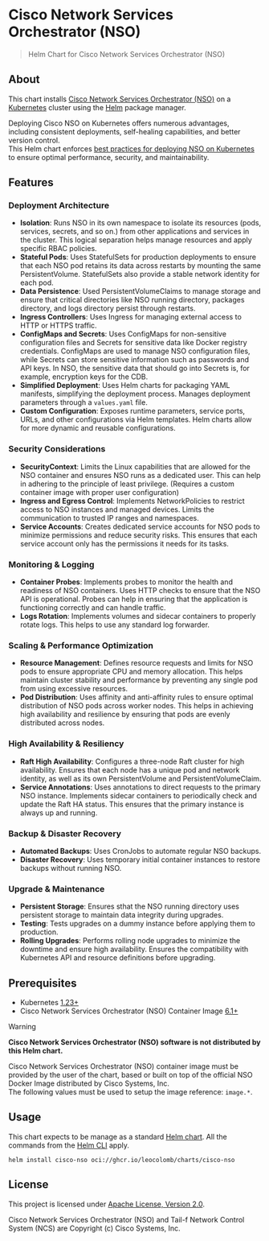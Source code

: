 # Cisco Network Services Orchestrator (NSO)

> Helm Chart for Cisco Network Services Orchestrator (NSO)

## About

This chart installs [Cisco Network Services Orchestrator (NSO)](https://www.cisco.com/go/nso)
on a [Kubernetes](https://kubernetes.io) cluster using the [Helm](https://helm.sh) package manager.

Deploying Cisco NSO on Kubernetes offers numerous advantages, including consistent deployments, self-healing capabilities, and better version control.  
This Helm chart enforces [best practices for deploying NSO on Kubernetes](https://developer.cisco.com/docs/nso/deploying-cisco-nso-on-kubernetes/) to ensure optimal performance, security, and maintainability.

## Features

### Deployment Architecture

- **Isolation**: Runs NSO in its own namespace to isolate its resources (pods, services, secrets, and so on.) from other applications and services in the cluster. This logical separation helps manage resources and apply specific RBAC policies.
- **Stateful Pods**: Uses StatefulSets for production deployments to ensure that each NSO pod retains its data across restarts by mounting the same PersistentVolume. StatefulSets also provide a stable network identity for each pod.
- **Data Persistence**: Used PersistentVolumeClaims to manage storage and ensure that critical directories like NSO running directory, packages directory, and logs directory persist through restarts.
- **Ingress Controllers**: Uses Ingress for managing external access to HTTP or HTTPS traffic.
- **ConfigMaps and Secrets**: Uses ConfigMaps for non-sensitive configuration files and Secrets for sensitive data like Docker registry credentials. ConfigMaps are used to manage NSO configuration files, while Secrets can store sensitive information such as passwords and API keys. In NSO, the sensitive data that should go into Secrets is, for example, encryption keys for the CDB.
- **Simplified Deployment**: Uses Helm charts for packaging YAML manifests, simplifying the deployment process. Manages deployment parameters through a `values.yaml` file.
- **Custom Configuration**: Exposes runtime parameters, service ports, URLs, and other configurations via Helm templates. Helm charts allow for more dynamic and reusable configurations.

### Security Considerations

- **SecurityContext**: Limits the Linux capabilities that are allowed for the NSO container and ensures NSO runs as a dedicated user. This can help in adhering to the principle of least privilege. (Requires a custom container image with proper user configuration)
- **Ingress and Egress Control**: Implements NetworkPolicies to restrict access to NSO instances and managed devices. Limits the communication to trusted IP ranges and namespaces.
- **Service Accounts**: Creates dedicated service accounts for NSO pods to minimize permissions and reduce security risks. This ensures that each service account only has the permissions it needs for its tasks.

### Monitoring & Logging

<!-- - **Observability Exporter**: Exports data in industry-standard formats such as OpenTelemetry. (Requires observability exporter package) -->

- **Container Probes**: Implements probes to monitor the health and readiness of NSO containers. Uses HTTP checks to ensure that the NSO API is operational. Probes can help in ensuring that the application is functioning correctly and can handle traffic.
- **Logs Rotation**: Implements volumes and sidecar containers to properly rotate logs. This helps to use any standard log forwarder.

### Scaling & Performance Optimization

- **Resource Management**: Defines resource requests and limits for NSO pods to ensure appropriate CPU and memory allocation. This helps maintain cluster stability and performance by preventing any single pod from using excessive resources.
- **Pod Distribution**: Uses affinity and anti-affinity rules to ensure optimal distribution of NSO pods across worker nodes. This helps in achieving high availability and resilience by ensuring that pods are evenly distributed across nodes.

### High Availability & Resiliency

- **Raft High Availability**: Configures a three-node Raft cluster for high availability. Ensures that each node has a unique pod and network identity, as well as its own PersistentVolume and PersistentVolumeClaim.
- **Service Annotations**: Uses annotations to direct requests to the primary NSO instance. Implements sidecar containers to periodically check and update the Raft HA status. This ensures that the primary instance is always up and running.

### Backup & Disaster Recovery

- **Automated Backups**: Uses CronJobs to automate regular NSO backups.
- **Disaster Recovery**: Uses temporary initial container instances to restore backups without running NSO.

### Upgrade & Maintenance

- **Persistent Storage**: Ensures sthat the NSO running directory uses persistent storage to maintain data integrity during upgrades.
- **Testing**: Tests upgrades on a dummy instance before applying them to production.
- **Rolling Upgrades**: Performs rolling node upgrades to minimize the downtime and ensure high availability. Ensures the compatibility with Kubernetes API and resource definitions before upgrading.

## Prerequisites

- Kubernetes [1.23+](https://kubernetes.io/releases/)
- Cisco Network Services Orchestrator (NSO) Container Image [6.1+](https://www.cisco.com/c/en/us/products/collateral/cloud-systems-management/network-services-orchestrator/bulletin-c25-742437.html)

> [!warning]
>
> **Cisco Network Services Orchestrator (NSO) software is not distributed by this Helm chart.**
>
> Cisco Network Services Orchestrator (NSO) container image must be provided by the user of the chart,
> based or built on top of the official NSO Docker Image distributed by Cisco Systems, Inc.  
> The following values must be used to setup the image reference: `image.*`.

## Usage

This chart expects to be manage as a standard [Helm chart](https://helm.sh/docs/topics/charts/).
All the commands from the [Helm CLI](https://helm.sh/docs/helm/) apply.

```console
helm install cisco-nso oci://ghcr.io/leocolomb/charts/cisco-nso
```

## License

This project is licensed under [Apache License, Version 2.0](LICENSE).

Cisco Network Services Orchestrator (NSO) and Tail-f Network Control System (NCS) are Copyright (c) Cisco Systems, Inc.
